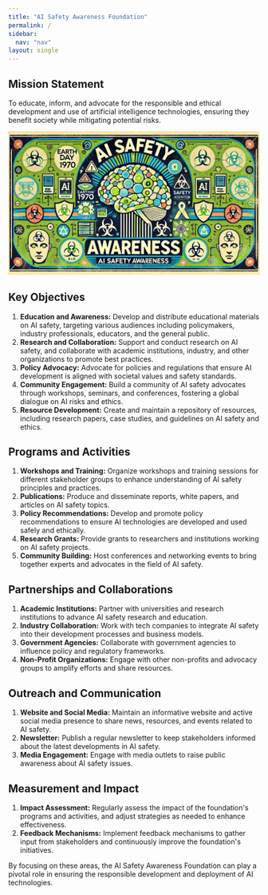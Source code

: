 ```yaml
---
title: "AI Safety Awareness Foundation"
permalink: /
sidebar:
  nav: "nav"
layout: single
---
```

## Mission Statement
To educate, inform, and advocate for the responsible and ethical development and use of artificial intelligence technologies, ensuring they benefit society while mitigating potential risks.

![AI Safety Awareness Foundation](./assets/aisaf.png)

## Key Objectives
1. **Education and Awareness:** Develop and distribute educational materials on AI safety, targeting various audiences including policymakers, industry professionals, educators, and the general public.
2. **Research and Collaboration:** Support and conduct research on AI safety, and collaborate with academic institutions, industry, and other organizations to promote best practices.
3. **Policy Advocacy:** Advocate for policies and regulations that ensure AI development is aligned with societal values and safety standards.
4. **Community Engagement:** Build a community of AI safety advocates through workshops, seminars, and conferences, fostering a global dialogue on AI risks and ethics.
5. **Resource Development:** Create and maintain a repository of resources, including research papers, case studies, and guidelines on AI safety and ethics.

## Programs and Activities
1. **Workshops and Training:** Organize workshops and training sessions for different stakeholder groups to enhance understanding of AI safety principles and practices.
2. **Publications:** Produce and disseminate reports, white papers, and articles on AI safety topics.
3. **Policy Recommendations:** Develop and promote policy recommendations to ensure AI technologies are developed and used safely and ethically.
4. **Research Grants:** Provide grants to researchers and institutions working on AI safety projects.
5. **Community Building:** Host conferences and networking events to bring together experts and advocates in the field of AI safety.

## Partnerships and Collaborations
1. **Academic Institutions:** Partner with universities and research institutions to advance AI safety research and education.
2. **Industry Collaboration:** Work with tech companies to integrate AI safety into their development processes and business models.
3. **Government Agencies:** Collaborate with government agencies to influence policy and regulatory frameworks.
4. **Non-Profit Organizations:** Engage with other non-profits and advocacy groups to amplify efforts and share resources.

## Outreach and Communication
1. **Website and Social Media:** Maintain an informative website and active social media presence to share news, resources, and events related to AI safety.
2. **Newsletter:** Publish a regular newsletter to keep stakeholders informed about the latest developments in AI safety.
3. **Media Engagement:** Engage with media outlets to raise public awareness about AI safety issues.

## Measurement and Impact
1. **Impact Assessment:** Regularly assess the impact of the foundation's programs and activities, and adjust strategies as needed to enhance effectiveness.
2. **Feedback Mechanisms:** Implement feedback mechanisms to gather input from stakeholders and continuously improve the foundation's initiatives.

By focusing on these areas, the AI Safety Awareness Foundation can play a pivotal role in ensuring the responsible development and deployment of AI technologies.
